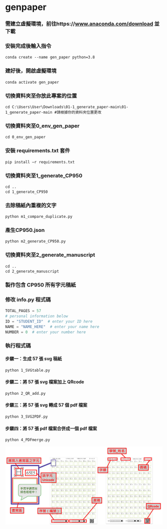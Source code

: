 # genpaper
### 需建立虛擬環境，前往https://www.anaconda.com/download 並下載
### 安裝完成後輸入指令
```
conda create --name gen_paper python=3.8
```
### 建好後，開啟虛擬環境
```
conda activate gen_paper
```
### 切換資料夾至你放此專案的位置
```
cd C:\Users\User\Downloads\01-1_generate_paper-main\01-1_generate_paper-main #請根據你的資料夾位置更改
```
### 切換資料夾至0_env_gen_paper
```
cd 0_env_gen_paper
```
### 安裝 requirements.txt 套件
```
pip install –r requirements.txt
```

### 切換資料夾至1_generate_CP950
```
cd ..
cd 1_generate_CP950
```

### 去除稿紙內重複的文字
```
python m1_compare_duplicate.py
```
### 產生CP950.json
```
python m2_generate_CP950.py
```
### 切換資料夾至2_generate_manuscript
```
cd ..
cd 2_generate_manuscript
```
### 製作包含 CP950 所有字元稿紙

### 修改 info.py 程式碼
```python
TOTAL_PAGES = 57
# personal information below
ID = "STUDENT_ID"  # enter your ID here
NAME = "NAME_HERE"  # enter your name here
NUMBER = 0  # enter your number here
```

### 執行程式碼
#### 步驟一：生成 57 張 svg 稿紙
```
python 1_SVGtable.py
```
#### 步驟二：將 57 張 svg 檔案加上 QRcode
```
python 2_QR_add.py
```
#### 步驟三：將 57 張 svg 轉成 57 個 pdf 檔案
```
python 3_SVG2PDF.py
```
#### 步驟四：將 57 張 pdf 檔案合併成一個 pdf 檔案
```
python 4_PDFmerge.py
```
![GITHUB](https://github.com/Circle472/script_ntut/raw/main/scripts_pku_intro.jpg)
